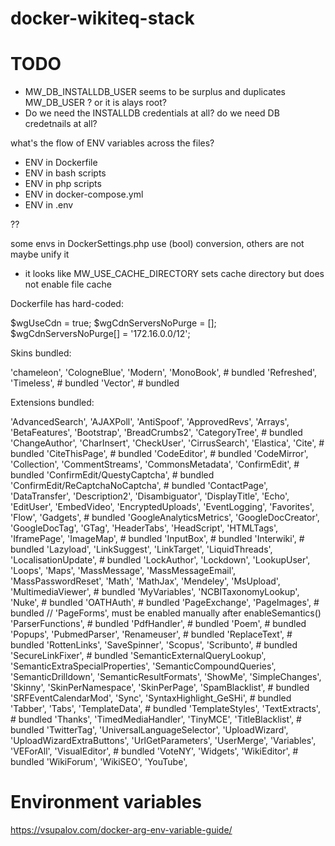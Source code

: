 # docker-wikiteq-stack

# TODO

* MW_DB_INSTALLDB_USER seems to be surplus and duplicates MW_DB_USER ? or 
it is alays root?
* Do we need the INSTALLDB credentials at all? do we need DB credetnails at all?

what's the flow of ENV variables across the files?

* ENV in Dockerfile
* ENV in bash scripts
* ENV in php scripts
* ENV in docker-compose.yml
* ENV in .env

??

some envs in DockerSettings.php use (bool) conversion, others are not
maybe unify it


* it looks like MW_USE_CACHE_DIRECTORY sets cache directory but does not
enable file cache
  

Dockerfile has hard-coded:

$wgUseCdn = true;
$wgCdnServersNoPurge = [];
$wgCdnServersNoPurge[] = '172.16.0.0/12';

Skins bundled:

'chameleon',
'CologneBlue',
'Modern',
'MonoBook', # bundled
'Refreshed',
'Timeless', # bundled
'Vector', # bundled

Extensions bundled:

'AdvancedSearch',
'AJAXPoll',
'AntiSpoof',
'ApprovedRevs',
'Arrays',
'BetaFeatures',
'Bootstrap',
'BreadCrumbs2',
'CategoryTree', # bundled
'ChangeAuthor',
'CharInsert',
'CheckUser',
'CirrusSearch',
'Elastica',
'Cite', # bundled
'CiteThisPage', # bundled
'CodeEditor', # bundled
'CodeMirror',
'Collection',
'CommentStreams',
'CommonsMetadata',
'ConfirmEdit', # bundled
'ConfirmEdit/QuestyCaptcha', # bundled
'ConfirmEdit/ReCaptchaNoCaptcha', # bundled
'ContactPage',
'DataTransfer',
'Description2',
'Disambiguator',
'DisplayTitle',
'Echo',
'EditUser',
'EmbedVideo',
'EncryptedUploads',
'EventLogging',
'Favorites',
'Flow',
'Gadgets', # bundled
'GoogleAnalyticsMetrics',
'GoogleDocCreator',
'GoogleDocTag',
'GTag',
'HeaderTabs',
'HeadScript',
'HTMLTags',
'IframePage',
'ImageMap', # bundled
'InputBox', # bundled
'Interwiki', # bundled
'Lazyload',
'LinkSuggest',
'LinkTarget',
'LiquidThreads',
'LocalisationUpdate', # bundled
'LockAuthor',
'Lockdown',
'LookupUser',
'Loops',
'Maps',
'MassMessage',
'MassMessageEmail',
'MassPasswordReset',
'Math',
'MathJax',
'Mendeley',
'MsUpload',
'MultimediaViewer', # bundled
'MyVariables',
'NCBITaxonomyLookup',
'Nuke', # bundled
'OATHAuth', # bundled
'PageExchange',
'PageImages', # bundled
//	'PageForms',   must be enabled manually after enableSemantics()
'ParserFunctions', # bundled
'PdfHandler', # bundled
'Poem', # bundled
'Popups',
'PubmedParser',
'Renameuser', # bundled
'ReplaceText', # bundled
'RottenLinks',
'SaveSpinner',
'Scopus',
'Scribunto', # bundled
'SecureLinkFixer', # bundled
'SemanticExternalQueryLookup',
'SemanticExtraSpecialProperties',
'SemanticCompoundQueries',
'SemanticDrilldown',
'SemanticResultFormats',
'ShowMe',
'SimpleChanges',
'Skinny',
'SkinPerNamespace',
'SkinPerPage',
'SpamBlacklist', # bundled
'SRFEventCalendarMod',
'Sync',
'SyntaxHighlight_GeSHi', # bundled
'Tabber',
'Tabs',
'TemplateData', # bundled
'TemplateStyles',
'TextExtracts', # bundled
'Thanks',
'TimedMediaHandler',
'TinyMCE',
'TitleBlacklist', # bundled
'TwitterTag',
'UniversalLanguageSelector',
'UploadWizard',
'UploadWizardExtraButtons',
'UrlGetParameters',
'UserMerge',
'Variables',
'VEForAll',
'VisualEditor', # bundled
'VoteNY',
'Widgets',
'WikiEditor', # bundled
'WikiForum',
'WikiSEO',
'YouTube',

# Environment variables

https://vsupalov.com/docker-arg-env-variable-guide/
